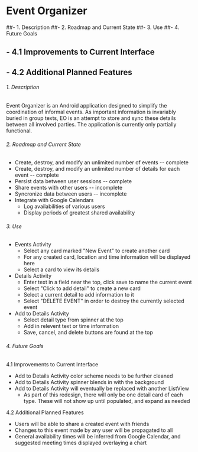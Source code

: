 # Event Organizer

##- 1. Description
##- 2. Roadmap and Current State
##- 3. Use
##- 4. Future Goals
##  - 4.1 Improvements to Current Interface
##  - 4.2 Additional Planned Features


###### 1. Description

Event Organizer is an Android application designed to simplify the coordination of informal events.  As important information is invariably buried in group texts, EO is an attempt to store and sync these details between all involved parties.  The application is currently only partially functional.

###### 2. Roadmap and Current State

* Create, destroy, and modify an unlimited number of events  -- complete
* Create, destroy, and modify an unlimited number of details for each event -- complete
* Persist data between user sessions  -- complete
* Share events with other users  -- incomplete
* Syncronize data between users  -- incomplete
* Integrate with Google Calendars
  * Log availabilities of various users
  * Display periods of greatest shared availability

###### 3. Use

* Events Activity
  * Select any card marked "New Event" to create another card
  * For any created card, location and time information will be displayed here
  * Select a card to view its details
* Details Activity
  * Enter text in a field near the top, click save to name the current event
  * Select "Click to add detail" to create a new card
  * Select a current detail to add information to it
  * Select "DELETE EVENT" in order to destroy the currently selected event
* Add to Details Activity
  * Select detail type from spinner at the top
  * Add in relevent text or time information
  * Save, cancel, and delete buttons are found at the top

###### 4. Future Goals

4.1 Improvements to Current Interface

* Add to Details Activity color scheme needs to be further cleaned
* Add to Details Activity spinner blends in with the background
* Add to Details Activity will eventually be replaced with another ListView
  * As part of this redesign, there will only be one detail card of each type.  These will not show up until populated, and expand as needed


4.2 Additional Planned Features

* Users will be able to share a created event with friends
* Changes to this event made by any user will be propagated to all
* General availability times will be inferred from Google Calendar, and suggested meeting times displayed overlaying a chart


